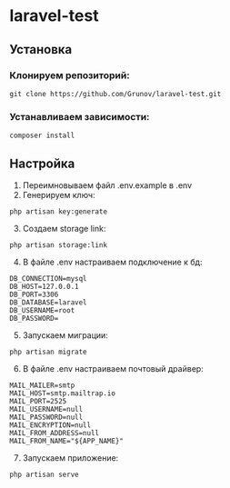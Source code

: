 # laravel-test

## Установка
### Клонируем репозиторий:   
```
git clone https://github.com/Grunov/laravel-test.git
```

### Устанавливаем зависимости:
```
composer install
```

## Настройка

1. Переимновываем файл .env.example в .env
2. Генерируем ключ:
```
php artisan key:generate
```
3. Создаем storage link:
```
php artisan storage:link
```
4. В файле .env настраиваем подключение к бд:
```
DB_CONNECTION=mysql
DB_HOST=127.0.0.1
DB_PORT=3306
DB_DATABASE=laravel
DB_USERNAME=root
DB_PASSWORD=
```
5. Запускаем миграции:
```
php artisan migrate
```
6. В файле .env настраиваем почтовый драйвер:
```
MAIL_MAILER=smtp
MAIL_HOST=smtp.mailtrap.io
MAIL_PORT=2525
MAIL_USERNAME=null
MAIL_PASSWORD=null
MAIL_ENCRYPTION=null
MAIL_FROM_ADDRESS=null
MAIL_FROM_NAME="${APP_NAME}"
```
7. Запускаем приложение:
```
php artisan serve
```
